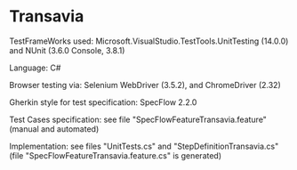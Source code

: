 # Transavia

TestFrameWorks used: Microsoft.VisualStudio.TestTools.UnitTesting (14.0.0) and NUnit (3.6.0 Console, 3.8.1)

Language: C#

Browser testing via: Selenium WebDriver (3.5.2), and ChromeDriver (2.32)

Gherkin style for test specification: SpecFlow 2.2.0

Test Cases specification: see file "SpecFlowFeatureTransavia.feature" (manual and automated)

Implementation: see files "UnitTests.cs" and "StepDefinitionTransavia.cs" (file "SpecFlowFeatureTransavia.feature.cs" is generated)
